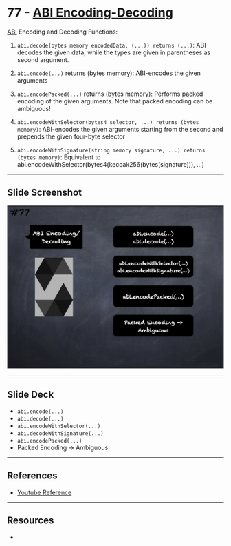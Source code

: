 # 77 - [ABI Encoding-Decoding](ABI%20Encoding-Decoding.md)
[ABI](../Ethereum101/ABI.md) Encoding and Decoding Functions:

1.  `abi.decode(bytes memory encodedData, (...)) returns (...)`: ABI-decodes the given data, while the types are given in parentheses as second argument.
    
2.  `abi.encode(...)` returns (bytes memory): ABI-encodes the given arguments
    
3.  `abi.encodePacked(...)` returns (bytes memory): Performs packed encoding of the given arguments. Note that packed encoding can be ambiguous!
    
4.  `abi.encodeWithSelector(bytes4 selector, ...) returns (bytes memory)`: ABI-encodes the given arguments starting from the second and prepends the given four-byte selector
    
5.  `abi.encodeWithSignature(string memory signature, ...) returns (bytes memory)`: Equivalent to abi.encodeWithSelector(bytes4(keccak256(bytes(signature))), …)

___
## Slide Screenshot
![077.png](../images/solidity101/077.png)
___
## Slide Deck
- `abi.encode(...)`
- `abi.decode(...)`
- `abi.encodeWithSelector(...)`
- `abi.decodeWithSignature(...)`
- `abi.encodePacked(...)`
- Packed Encoding -> Ambiguous
___
## References
- [Youtube Reference](https://youtu.be/WgU7KKKomMk?t=1377)

___
## Resources
- 
